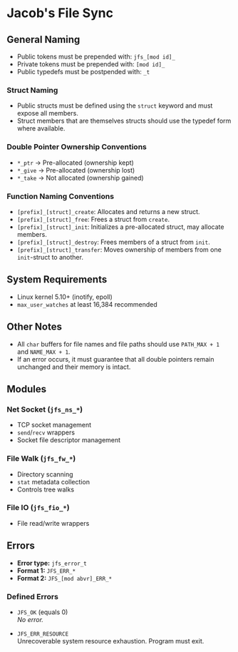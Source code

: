 # Jacob's File Sync

## General Naming

- Public tokens must be prepended with: `jfs_[mod id]_`
- Private tokens must be prepended with: `[mod id]_`
- Public typedefs must be postpended with: `_t`

### Struct Naming

- Public structs must be defined using the `struct` keyword and must expose all members.
- Struct members that are themselves structs should use the typedef form where available.

### Double Pointer Ownership Conventions

- `*_ptr` → Pre-allocated (ownership kept)
- `*_give` → Pre-allocated (ownership lost)
- `*_take` → Not allocated (ownership gained)

### Function Naming Conventions

- `[prefix]_[struct]_create`: Allocates and returns a new struct.
- `[prefix]_[struct]_free`: Frees a struct from `create`.
- `[prefix]_[struct]_init`: Initializes a pre-allocated struct, may allocate members.
- `[prefix]_[struct]_destroy`: Frees members of a struct from `init`.
- `[prefix]_[struct]_transfer`: Moves ownership of members from one `init`-struct to another.

## System Requirements

- Linux kernel 5.10+ (inotify, epoll)
- `max_user_watches` at least 16,384 recommended

## Other Notes

- All `char` buffers for file names and file paths should use `PATH_MAX + 1` and `NAME_MAX + 1`.
- If an error occurs, it must guarantee that all double pointers remain unchanged and their memory is intact.

## Modules

### Net Socket (`jfs_ns_*`)
- TCP socket management
- `send`/`recv` wrappers
- Socket file descriptor management

### File Walk (`jfs_fw_*`)
- Directory scanning
- `stat` metadata collection
- Controls tree walks

### File IO (`jfs_fio_*`)
- File read/write wrappers

## Errors

- **Error type:** `jfs_error_t`  
- **Format 1:** `JFS_ERR_*`  
- **Format 2:** `JFS_[mod abvr]_ERR_*`

### Defined Errors

- `JFS_OK` (equals 0)  
  _No error._

- `JFS_ERR_RESOURCE`  
  Unrecoverable system resource exhaustion. Program must exit.

